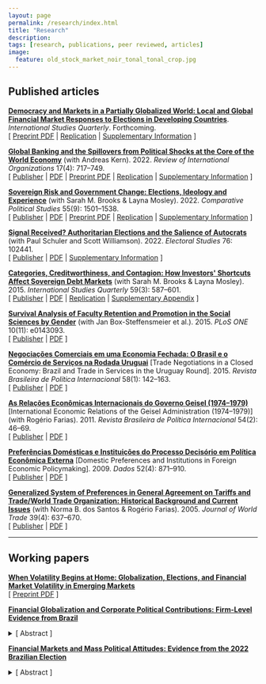 ```yaml
---
layout: page
permalink: /research/index.html
title: "Research"
description:
tags: [research, publications, peer reviewed, articles]
image:
  feature: old_stock_market_noir_tonal_tonal_crop.jpg
---
```


## Published articles

__<a href="https://doi.org/10.31235/osf.io/upevz" target="_blank">Democracy and Markets in a Partially Globalized World: Local and Global Financial Market Responses to Elections in Developing Countries</a>__. _International Studies Quarterly_. Forthcoming.<br>
[ <a href="https://doi.org/10.31235/osf.io/upevz" target="_blank">Preprint PDF</a> \| <a href="https://osf.io/usve8/" target="_blank">Replication</a> \| <a href="https://osf.io/fwmcd/" target="_blank">Supplementary Information</a> ]

__<a href="https://doi.org/10.1007/s11558-021-09446-w" target="_blank">Global Banking and the Spillovers from Political Shocks at the Core of the World Economy</a>__ (with Andreas Kern). 2022. _Review of International Organizations_ 17(4): 717–749.<br>
[ <a href="https://doi.org/10.1007/s11558-021-09446-w" target="_blank">Publisher</a> \| <a href="../pdf/Cunha_Kern_2022_RIO.pdf" target="_blank">PDF</a> \| <a href="https://doi.org/10.31235/osf.io/xr3un" target="_blank">Preprint PDF</a> \| <a href="https://osf.io/xnuf3/" target="_blank">Replication</a> \| <a href="https://osf.io/835fw/" target="_blank">Supplementary Information</a> ]

__<a href="https://doi.org/10.1177%2F00104140211047407" target="_blank">Sovereign Risk and Government Change: Elections, Ideology and Experience</a>__ (with Sarah M. Brooks & Layna Mosley). 2022. _Comparative Political Studies_ 55(9): 1501–1538.<br>
[ <a href="https://doi.org/10.1177%2F00104140211047407" target="_blank">Publisher</a> \| <a href="../pdf/Brooks_Cunha_Mosley_2022_CPS.pdf" target="_blank">PDF</a> \| <a href="https://doi.org/10.31235/osf.io/5axvm" target="_blank">Preprint PDF</a> \| <a href="https://doi.org/10.7910/DVN/WJGJQ7" target="_blank">Replication</a> \| <a href="https://osf.io/2zvrb/" target="_blank">Supplementary Information</a> ]

__<a href="https://doi.org/10.1016/j.electstud.2022.102441" target="_blank">Signal Received? Authoritarian Elections and the Salience of Autocrats</a>__ (with Paul Schuler and Scott Williamson). 2022. _Electoral Studies_ 76: 102441. <br>
[ <a href="https://doi.org/10.1016/j.electstud.2022.102441" target="_blank">Publisher</a> \| <a href="../pdf/Cunha_Schuler_Williamson_2022_ES.pdf" target="_blank">PDF</a> \| <a href="../pdf/Cunha_Schuler_Williamson_ES_Appendix.pdf" target="_blank">Supplementary Information</a> ]

__<a href="https://doi.org/10.1111/isqu.12173" target="_blank">Categories, Creditworthiness, and Contagion: How Investors' Shortcuts Affect Sovereign Debt Markets</a>__ (with Sarah M. Brooks & Layna Mosley). 2015. _International Studies Quarterly_ 59(3): 587–601.<br>
[ <a href="https://doi.org/10.1111/isqu.12173" target="_blank">Publisher</a> \| <a href="../pdf/Brooks_Cunha_Mosley_2015_ISQ.pdf" target="_blank">PDF</a> \| <a href="https://dx.doi.org/10.7910/DVN/TPAB95" target="_blank">Replication</a> \| <a href="../pdf/Brooks_Cunha_Mosley_2015_ISQ_Appendix.pdf" target="_blank">Supplementary Appendix</a> ]

__<a href="https://doi.org/10.1371/journal.pone.0143093" target="_blank">Survival Analysis of Faculty Retention and Promotion in the Social Sciences by Gender</a>__ (with Jan Box-Steffensmeier et al.). 2015. _PLoS ONE_ 10(11): e0143093.<br>
[ <a href="https://doi.org/10.1371/journal.pone.0143093" target="_blank">Publisher</a> \| <a href="https://www.plosone.org/article/fetchObject.action?uri=info:doi/10.1371/journal.pone.0143093&representation=PDF" target="_blank">PDF</a> ]

__<a href="https://dx.doi.org/10.1590/0034-7329201500108" target="_blank">Negociações Comerciais em uma Economia Fechada: O Brasil e o Comércio de Serviços na Rodada Uruguai</a>__ [Trade Negotiations in a Closed Economy: Brazil and Trade in Services in the Uruguay Round]. 2015. _Revista Brasileira de Política Internacional_ 58(1): 142–163.<br>
[ <a href="https://dx.doi.org/10.1590/0034-7329201500108" target="_blank">Publisher</a> \| <a href="https://www.scielo.br/pdf/rbpi/v58n1/0034-7329-rbpi-58-01-00142.pdf" target="_blank">PDF</a> ]

__<a href="https://dx.doi.org/10.1590/S0034-73292011000200003" target="_blank">As Relações Econômicas Internacionais do Governo Geisel (1974–1979)</a>__ [International Economic Relations of the Geisel Administration (1974–1979)] (with Rogério Farias). 2011. _Revista Brasileira de Política Internacional_ 54(2): 46–69.<br>
[ <a href="https://dx.doi.org/10.1590/S0034-73292011000200003" target="_blank">Publisher</a> \| <a href="https://www.scielo.br/pdf/rbpi/v54n2/v54n2a03.pdf" target="_blank">PDF</a> ]

__<a href="https://dx.doi.org/10.1590/S0011-52582009000400003" target="_blank">Preferências Domésticas e Instituições do Processo Decisório em Política Econômica Externa</a>__ [Domestic Preferences and Institutions in Foreign Economic Policymaking]. 2009. _Dados_ 52(4): 871–910.<br>
[ <a href="https://dx.doi.org/10.1590/S0011-52582009000400003" target="_blank">Publisher</a> \| <a href="https://www.scielo.br/pdf/dados/v52n4/v52n4a03.pdf" target="_blank">PDF</a> ]

__<a href="https://www.kluwerlawonline.com/abstract.php?area=Journals&id=TRAD2005039" target="_blank">Generalized System of Preferences in General Agreement on Tariffs and Trade/World Trade Organization: Historical Background and Current Issues</a>__ (with Norma B. dos Santos & Rogério Farias). 2005. _Journal of World Trade_ 39(4): 637–670.<br>
[ <a href="https://www.kluwerlawonline.com/abstract.php?area=Journals&id=TRAD2005039" target="_blank">Publisher</a> \| <a href="../pdf/Santos_Farias_Cunha_2005_World_Trade.pdf" target="_blank">PDF</a> ]

***
## Working papers

__<a href="https://osf.io/preprints/socarxiv/pdsv6/" target="_blank">When Volatility Begins at Home: Globalization, Elections, and Financial Market Volatility in Emerging Markets</a>__ <br>
[ <a href="https://osf.io/preprints/socarxiv/pdsv6/" target="_blank">Preprint PDF</a> ]

__<a href="" target="_blank"> Financial Globalization and Corporate Political Contributions: Firm-Level Evidence from Brazil</a>__
<details><summary>[ Abstract ]</summary>
<br>
How do global capital flows affect corporate political contributions in developing countries? Scholars broadly agree that financial globalization affects left and right parties differently, but little is known about the effects of cross-border financial flows on campaign finance. I show that firms' contributions to left parties are more sensitive to capital inflows than contributions to right parties. This is consistent with a model that combines both ideological and access motivations. Firms have a baseline preference for right parties, but global financial booms create incentives for them to not only increase funding to capital-friendly parties, but also diversify their portfolios towards access to policymakers across the aisle. An analysis of new firm-level data on campaign contributions in Brazilian presidential elections supports this claim. The findings document an underappreciated mechanism through which global capital flows affect financial conditions for interparty competition, raising challenges to purely domestic models of money in politics. </details>

__<a href="" target="_blank"> Financial Markets and Mass Political Attitudes: Evidence from the 2022 Brazilian Election</a>__
<details><summary>[ Abstract ]</summary>
<br>
How do financial market outcomes affect mass attitudes toward election candidates? Elections can generate worries among professional investors over concerns about changes in government policy, especially in emerging and frontier market countries. While many analyses examine how markets react to elections and government change, less attention has been paid to whether and how financial market concerns around elections may shape mass preferences over candidates. We examine two channels through which financial markets could affect mass attitudes and vote choices: one based on voters' material interests and the other based on elite cues deriving from financial investors' responses to politics. We explore these mechanisms using data from an original survey experiment fielded during the 2022 Brazilian presidential election campaign. </details>

